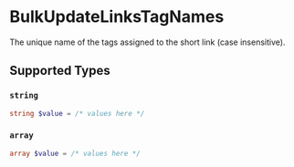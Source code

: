 # BulkUpdateLinksTagNames

The unique name of the tags assigned to the short link (case insensitive).


## Supported Types

### `string`

```php
string $value = /* values here */
```

### `array`

```php
array $value = /* values here */
```

